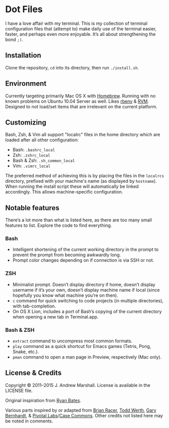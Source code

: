 # Dot Files
I have a love affair with my terminal. This is my collection of
terminal configuration files that (attempt to) make daily use of the
terminal easier, faster, and perhaps even more enjoyable. It’s all
about strengthening the bond `;)`.

## Installation
Clone the repository, `cd` into its directory, then run `./install.sh`.

## Environment
Currently targeting primarily Mac OS X with
[Homebrew](http://mxcl.github.com/homebrew). Running with no known
problems on Ubuntu 10.04 Server as well. Likes
[rbenv](https://github.com/sstephenson/rbenv) &
[RVM](https://rvm.beginrescueend.com/). Designed to not load/set items
that are irrelevant on the current platform.

## Customizing
Bash, Zsh, & Vim all support "localrc" files in the home directory which are
loaded after all other configuration:

- Bash: `.bashrc_local`
- Zsh: `.zshrc_local`
- Bash & Zsh: `.sh_common_local`
- Vim: `.vimrc_local`

The preferred method of achieving this is by placing the files in the `localrcs`
directory, prefixed with your machine's name (as displayed by `hostname`). When
running the install script these will automatically be linked accordingly. This
allows machine-specific configuration.

## Notable features
There’s a lot more than what is listed here, as there are too many
small features to list. Explore the code to find everything.

### Bash
- Intelligent shortening of the current working directory in the prompt
  to prevent the prompt from becoming awkwardly long.
- Prompt color changes depending on if connection is via SSH or not.

### ZSH
- Minimalist prompt. Doesn’t display directory if home, doesn’t display
  username if it’s your own, doesn’t display machine name if local
  (since hopefully you know what machine you’re on then).
- `c` command for quick switching to code projects (in multiple
  directories), with tab-completion.
- On OS X Lion, includes a port of Bash’s copying of the current
  directory when opening a new tab in Terminal.app.

### Bash & ZSH
- `extract` command to uncompress most common formats.
- `play` command as a quick shortcut for Emacs games (Tetris, Pong,
  Snake, etc.).
- `pman` command to open a man page in Preview,
  respectively (Mac only).

## License & Credits
Copyright © 2011–2015 J. Andrew Marshall. License is available in the LICENSE file.

Original inspiration from [Ryan Bates](https://github.com/ryanb/dotfiles).

Various parts inspired by or adapted from
[Brian Racer](https://github.com/anveo/dotfiles),
[Todd Werth](https://github.com/twerth/dotfiles),
[Gary Bernhardt](https://github.com/garybernhardt/dotfiles), &
[Pivotal Labs](https://github.com/pivotal/vim-config)/[Case Commons](https://github.com/Casecommons/vim-config).
Other credits not listed here may be noted in comments.
